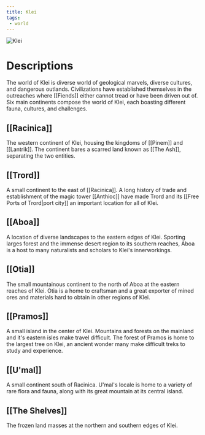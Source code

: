 ```yaml
---
title: Klei
tags:
 - world
---
```

<img src="../images/klei_2x.webp" alt="Klei" usemap="#klei">  
  
<map name="klei">
  <area shape="circle" coords="286,255,50" alt="Trord" href="World-Knowledge/Locations/Trord/Trord">
  <area shape="circle" coords="190,150,120" alt="Racinica" href="World-Knowledge/Locations/Racinica/Racinica">
  <area shape="circle" coords="650,205,150" alt="Aboa" href="World-Knowledge/Locations/Aboa/Aboa"> 
  <area shape="circle" coords="540,80,60" alt="Otia" href="World-Knowledge/Locations/Otia/Otia"> 
  <area shape="circle" coords="420,300,50" alt="Pramos" href="World-Knowledge/Locations/Pramos/Pramos"> 
  <area shape="circle" coords="50,340,50" alt="U'mal" href="World-Knowledge/Locations/U'mal/U'mal"> 
</map>

# Descriptions
The world of Klei is diverse world of geological marvels, diverse cultures, and dangerous outlands. Civilizations have established themselves in the outreaches where [[Fiends]] either cannot tread or have been driven out of. Six main continents compose the world of Klei, each boasting different fauna, cultures, and challenges.

## [[Racinica]]
The western continent of Klei, housing the kingdoms of [[Pinem]] and [[Lantrik]]. The continent bares a scarred land known as [[The Ash]], separating the two entities.

## [[Trord]]
A small continent to the east of [[Racinica]]. A long history of trade and establishment of the magic tower [[Anthioc]] have made Trord and its [[Free Ports of Trord|port city]] an important location for all of Klei.

## [[Aboa]]
A location of diverse landscapes to the eastern edges of Klei. Sporting larges forest and the immense desert region to its southern reaches, Aboa is a host to many naturalists and scholars to Klei's innerworkings.

## [[Otia]]
The small mountainous continent to the north of Aboa at the eastern reaches of Klei. Otia is a home to craftsman and a great exporter of mined ores and materials hard to obtain in other regions of Klei.

## [[Pramos]]
A small  island in the center of Klei. Mountains and forests on the mainland and it's eastern isles make travel difficult. The forest of Pramos is home to the largest tree on Klei, an ancient wonder many make difficult treks to study and experience.

## [[U'mal]]
A small continent south of Racinica. U'mal's locale is home to a variety of rare flora and fauna, along with its great mountain at its central island.

## [[The Shelves]]
The frozen land masses at the northern and southern edges of Klei.

